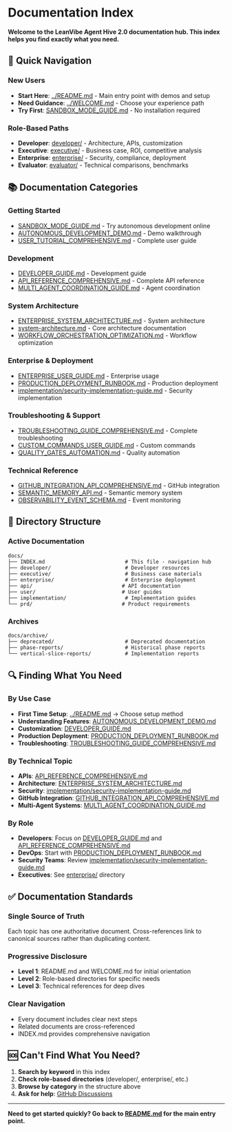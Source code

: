 # Documentation Index

**Welcome to the LeanVibe Agent Hive 2.0 documentation hub. This index helps you find exactly what you need.**

## 🚀 Quick Navigation

### New Users
- **Start Here**: [../README.md](../README.md) - Main entry point with demos and setup
- **Need Guidance**: [../WELCOME.md](../WELCOME.md) - Choose your experience path
- **Try First**: [SANDBOX_MODE_GUIDE.md](SANDBOX_MODE_GUIDE.md) - No installation required

### Role-Based Paths
- **Developer**: [developer/](developer/) - Architecture, APIs, customization
- **Executive**: [executive/](executive/) - Business case, ROI, competitive analysis  
- **Enterprise**: [enterprise/](enterprise/) - Security, compliance, deployment
- **Evaluator**: [evaluator/](evaluator/) - Technical comparisons, benchmarks

## 📚 Documentation Categories

### Getting Started
- [SANDBOX_MODE_GUIDE.md](SANDBOX_MODE_GUIDE.md) - Try autonomous development online
- [AUTONOMOUS_DEVELOPMENT_DEMO.md](AUTONOMOUS_DEVELOPMENT_DEMO.md) - Demo walkthrough
- [USER_TUTORIAL_COMPREHENSIVE.md](USER_TUTORIAL_COMPREHENSIVE.md) - Complete user guide

### Development
- [DEVELOPER_GUIDE.md](DEVELOPER_GUIDE.md) - Development guide
- [API_REFERENCE_COMPREHENSIVE.md](API_REFERENCE_COMPREHENSIVE.md) - Complete API reference
- [MULTI_AGENT_COORDINATION_GUIDE.md](MULTI_AGENT_COORDINATION_GUIDE.md) - Agent coordination

### System Architecture
- [ENTERPRISE_SYSTEM_ARCHITECTURE.md](ENTERPRISE_SYSTEM_ARCHITECTURE.md) - System architecture
- [system-architecture.md](system-architecture.md) - Core architecture documentation
- [WORKFLOW_ORCHESTRATION_OPTIMIZATION.md](WORKFLOW_ORCHESTRATION_OPTIMIZATION.md) - Workflow optimization

### Enterprise & Deployment
- [ENTERPRISE_USER_GUIDE.md](ENTERPRISE_USER_GUIDE.md) - Enterprise usage
- [PRODUCTION_DEPLOYMENT_RUNBOOK.md](PRODUCTION_DEPLOYMENT_RUNBOOK.md) - Production deployment
- [implementation/security-implementation-guide.md](implementation/security-implementation-guide.md) - Security implementation

### Troubleshooting & Support
- [TROUBLESHOOTING_GUIDE_COMPREHENSIVE.md](TROUBLESHOOTING_GUIDE_COMPREHENSIVE.md) - Complete troubleshooting
- [CUSTOM_COMMANDS_USER_GUIDE.md](CUSTOM_COMMANDS_USER_GUIDE.md) - Custom commands
- [QUALITY_GATES_AUTOMATION.md](QUALITY_GATES_AUTOMATION.md) - Quality automation

### Technical Reference
- [GITHUB_INTEGRATION_API_COMPREHENSIVE.md](GITHUB_INTEGRATION_API_COMPREHENSIVE.md) - GitHub integration
- [SEMANTIC_MEMORY_API.md](SEMANTIC_MEMORY_API.md) - Semantic memory system
- [OBSERVABILITY_EVENT_SCHEMA.md](OBSERVABILITY_EVENT_SCHEMA.md) - Event monitoring

## 📁 Directory Structure

### Active Documentation
```
docs/
├── INDEX.md                          # This file - navigation hub
├── developer/                        # Developer resources
├── executive/                        # Business case materials  
├── enterprise/                       # Enterprise deployment
├── api/                             # API documentation
├── user/                            # User guides
├── implementation/                   # Implementation guides
└── prd/                             # Product requirements
```

### Archives
```
docs/archive/
├── deprecated/                       # Deprecated documentation
├── phase-reports/                    # Historical phase reports
└── vertical-slice-reports/           # Implementation reports
```

## 🔍 Finding What You Need

### By Use Case
- **First Time Setup**: [../README.md](../README.md) → Choose setup method
- **Understanding Features**: [AUTONOMOUS_DEVELOPMENT_DEMO.md](AUTONOMOUS_DEVELOPMENT_DEMO.md)
- **Customization**: [DEVELOPER_GUIDE.md](DEVELOPER_GUIDE.md)
- **Production Deployment**: [PRODUCTION_DEPLOYMENT_RUNBOOK.md](PRODUCTION_DEPLOYMENT_RUNBOOK.md)
- **Troubleshooting**: [TROUBLESHOOTING_GUIDE_COMPREHENSIVE.md](TROUBLESHOOTING_GUIDE_COMPREHENSIVE.md)

### By Technical Topic
- **APIs**: [API_REFERENCE_COMPREHENSIVE.md](API_REFERENCE_COMPREHENSIVE.md)
- **Architecture**: [ENTERPRISE_SYSTEM_ARCHITECTURE.md](ENTERPRISE_SYSTEM_ARCHITECTURE.md)
- **Security**: [implementation/security-implementation-guide.md](implementation/security-implementation-guide.md)
- **GitHub Integration**: [GITHUB_INTEGRATION_API_COMPREHENSIVE.md](GITHUB_INTEGRATION_API_COMPREHENSIVE.md)
- **Multi-Agent Systems**: [MULTI_AGENT_COORDINATION_GUIDE.md](MULTI_AGENT_COORDINATION_GUIDE.md)

### By Role
- **Developers**: Focus on [DEVELOPER_GUIDE.md](DEVELOPER_GUIDE.md) and [API_REFERENCE_COMPREHENSIVE.md](API_REFERENCE_COMPREHENSIVE.md)
- **DevOps**: Start with [PRODUCTION_DEPLOYMENT_RUNBOOK.md](PRODUCTION_DEPLOYMENT_RUNBOOK.md)
- **Security Teams**: Review [implementation/security-implementation-guide.md](implementation/security-implementation-guide.md)
- **Executives**: See [enterprise/](enterprise/) directory

## ✅ Documentation Standards

### Single Source of Truth
Each topic has one authoritative document. Cross-references link to canonical sources rather than duplicating content.

### Progressive Disclosure
- **Level 1**: README.md and WELCOME.md for initial orientation
- **Level 2**: Role-based directories for specific needs
- **Level 3**: Technical references for deep dives

### Clear Navigation
- Every document includes clear next steps
- Related documents are cross-referenced
- INDEX.md provides comprehensive navigation

## 🆘 Can't Find What You Need?

1. **Search by keyword** in this index
2. **Check role-based directories** (developer/, enterprise/, etc.)
3. **Browse by category** in the structure above
4. **Ask for help**: [GitHub Discussions](https://github.com/LeanVibe/bee-hive/discussions)

---

**Need to get started quickly? Go back to [README.md](../README.md) for the main entry point.**